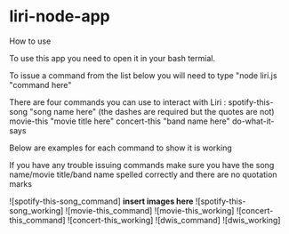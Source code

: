 # liri-node-app


How to use

To use this app you need to open it in your bash termial.

To issue a command from the list below you will need to type "node liri.js "command here"

There are four commands you can use to interact with Liri :
        spotify-this-song "song name here" (the dashes are required but the quotes are not)
        movie-this "movie title here"
        concert-this "band name here"
        do-what-it-says

Below are examples for each command to show it is working

If you have any trouble issuing commands make sure you have the song name/movie title/band name spelled correctly and there are no quotation marks

![spotify-this-song_command] **insert images here**
![spotify-this-song_working]
![movie-this_command]
![movie-this_working]
![concert-this_command]
![concert-this_working]
![dwis_command]
![dwis_working]
